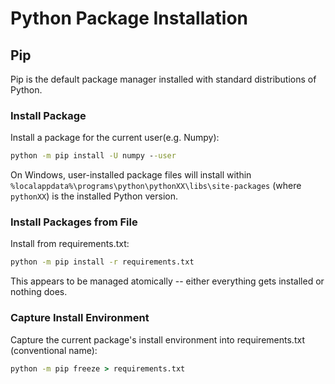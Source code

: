 # Python Package Installation

## Pip
Pip is the default package manager installed with standard distributions of Python.

### Install Package
Install a package for the current user(e.g. Numpy):

```cmd
python -m pip install -U numpy --user
```

On Windows, user-installed package files will install within `%localappdata%\programs\python\pythonXX\libs\site-packages` (where `pythonXX`) is the installed Python version.

### Install Packages from File
Install from requirements.txt:

```cmd
python -m pip install -r requirements.txt
```

This appears to be managed atomically -- either everything gets installed or nothing does.

### Capture Install Environment
Capture the current package's install environment into requirements.txt (conventional name):

```cmd
python -m pip freeze > requirements.txt
```

